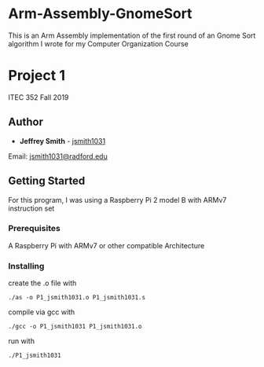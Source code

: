 # Arm-Assembly-GnomeSort
This is an Arm Assembly implementation of the first round of an Gnome Sort algorithm I wrote for my Computer Organization Course
# Project 1
ITEC 352 Fall 2019
## Author

* **Jeffrey Smith** - [jsmith1031](https://github.com/jsmith1031)

Email: [jsmith1031@radford.edu](mailto::jsmith1031@radford.edu)

## Getting Started

For this program, I was using a Raspberry Pi 2 model B with ARMv7 instruction set

### Prerequisites

A Raspberry Pi with ARMv7 or other compatible Architecture

### Installing


create the .o file with
```
./as -o P1_jsmith1031.o P1_jsmith1031.s
```
compile via gcc with
```
./gcc -o P1_jsmith1031 P1_jsmith1031.o
```
run with
```
./P1_jsmith1031
```
